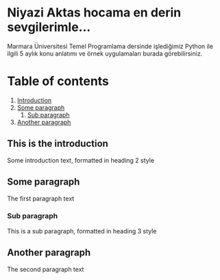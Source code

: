 # Niyazi Aktas hocama en derin sevgilerimle...
Marmara Üniversitesi Temel Programlama dersinde işlediğimiz Python ile ilgili 5 aylık konu anlatımı ve örnek uygulamaları burada görebilirsiniz.

# Table of contents
1. [Introduction](#introduction)
2. [Some paragraph](#paragraph1)
    1. [Sub paragraph](#subparagraph1)
3. [Another paragraph](#paragraph2)

## This is the introduction <a name="introduction"></a>
Some introduction text, formatted in heading 2 style

## Some paragraph <a name="paragraph1"></a>
The first paragraph text

### Sub paragraph <a name="subparagraph1"></a>
This is a sub paragraph, formatted in heading 3 style

## Another paragraph <a name="paragraph2"></a>
The second paragraph text
